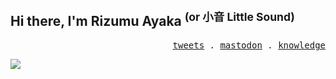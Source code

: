## Hi there, I'm Rizumu Ayaka <sup>(or 小音 Little Sound)</sup>

<!-- <p align="center">
  <samp>
    <a href="https://antfu.me">me</a> .
    <a href="https://antfu.me/posts">blog</a> .
    <a href="https://antfu.me/projects">projects</a> .
    <a href="https://antfu.me/talks">talks</a> .
    <a href="https://antfu.me/podcasts">podcasts</a> .
    <a href="https://100.antfu.me">compform</a> .
    <a href="https://m.webtoo.ls/@antfu">mastodon</a> .
    <a href="https://twitter.com/antfu7">tweets</a> .
    <a href="https://chat.antfu.me">discord</a> .
    <a href="https://instagram.com/antfu7">instagram</a> .
    <a href="https://github.com/sponsors/antfu">sponsor</a>
  </samp>
</p> -->

<p align="right">
  <samp>
    <a href="https://twitter.com/OikawaRizumu">tweets</a> .
    <a href="https://mas.to/@rizumu">mastodon</a> .
    <a href="https://nolebase.ayaka.io/">knowledge</a>
  </samp>
</p>


<a href="#stats" align="center">
    <picture>
        <source 
          srcset="https://github-readme-stats.vercel.app/api?username=LittleSound&count_private=true&show_icons=true&include_all_commits=true&show_owner=true&theme=material-palenight&hide_border=true"
          media="(prefers-color-scheme: dark)"
        />
        <source
          srcset="https://github-readme-stats.vercel.app/api?username=LittleSound&count_private=true&show_icons=true&include_all_commits=true&show_owner=true&theme=buefy"
          media="(prefers-color-scheme: light), (prefers-color-scheme: no-preference)"
        />
        <img src="https://github-readme-stats.vercel.app/api?username=LittleSound&count_private=true&show_icons=true&include_all_commits=true&show_owner=true&theme=buefy" />
    </picture>
</a>

<br />

<!-- https://github.com/ashutosh00710/github-readme-activity-graph -->
<!-- <a href="https://github.com/ashutosh00710/github-readme-activity-graph"><img alt="DenverCoder1's Activity Graph" src="https://activity-graph.herokuapp.com/graph?username=LittleSound&bg_color=FFFFFF&color=409EFF&line=F85D7F&point=F85D7F&hide_border=true" /></a> -->
